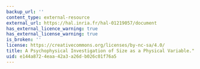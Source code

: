 ```yaml
---
backup_url: ''
content_type: external-resource
external_url: https://hal.inria.fr/hal-01219057/document
has_external_licence_warning: true
has_external_license_warning: true
is_broken: ''
license: https://creativecommons.org/licenses/by-nc-sa/4.0/
title: A Psychophysical Investigation of Size as a Physical Variable." (PDF - 10MB)
uid: e144a872-4eaa-42a3-a26d-b026c01f76a5
---
```

